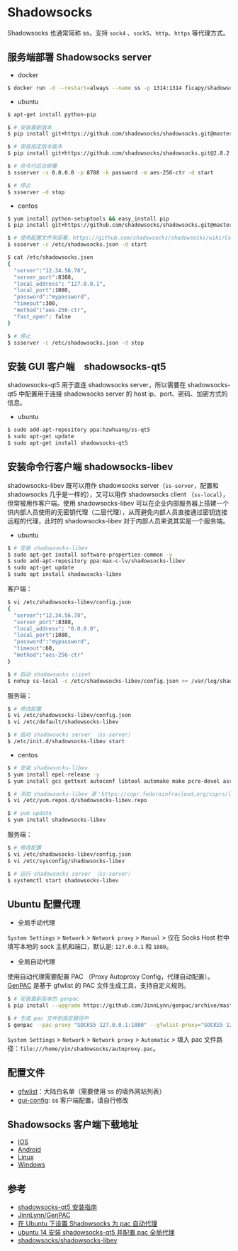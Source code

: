 # Shadowsocks 

Shadowsocks 也通常简称 ss，支持 `sock4` 、`sock5`、`http`、`https` 等代理方式。


## 服务端部署 Shadowsocks server

* docker

```bash
$ docker run -d --restart=always --name ss -p 1314:1314 ficapy/shadowsocks -s 0.0.0.0 -p 1314 -k password -m aes-256-ctr
```

* ubuntu

```bash
$ apt-get install python-pip

$ # 安装最新版本
$ pip install git+https://github.com/shadowsocks/shadowsocks.git@master

$ # 安装指定版本版本
$ pip install git+https://github.com/shadowsocks/shadowsocks.git@2.8.2

$ # 命令行后台部署
$ ssserver -s 0.0.0.0 -p 8788 -k password -m aes-256-ctr -d start

$ # 停止
$ ssserver -d stop
```

* centos

```bash
$ yum install python-setuptools && easy_install pip
$ pip install git+https://github.com/shadowsocks/shadowsocks.git@master

$ # 使用配置文件来部署，https://github.com/shadowsocks/shadowsocks/wiki/Configuration-via-Config-File
$ ssserver -c /etc/shadowsocks.json -d start

$ cat /etc/shadowsocks.json
{
  "server":"12.34.56.78",
  "server_port":8388,
  "local_address": "127.0.0.1",
  "local_port":1080,
  "password":"mypassword",
  "timeout":300,
  "method":"aes-256-ctr",
  "fast_open": false
}

$ # 停止
$ ssserver -c /etc/shadowsocks.json -d stop
```


## 安装 GUI 客户端　shadowsocks-qt5

shadowsocks-qt5 用于直连 shadowsocks server，所以需要在 shadowsocks-qt5 中配置用于连接 shadowsocks server 的 host ip、port、密码、加密方式的信息。

* ubuntu

```bash
$ sudo add-apt-repository ppa:hzwhuang/ss-qt5
$ sudo apt-get update
$ sudo apt-get install shadowsocks-qt5
```


## 安装命令行客户端 shadowsocks-libev

shadowsocks-libev 既可以用作 shadowsocks server（`ss-server`，配置和 shadowsocks 几乎是一样的），又可以用作 shadowsocks client （`ss-local`）， 但常被用作客户端。使用 shadowsocks-libev 可以在企业内部服务器上搭建一个供内部人员使用的无密钥代理（二层代理），从而避免内部人员直接通过密钥连接远程的代理，此时的 shadowsocks-libev 对于内部人员来说其实是一个服务端。

* ubuntu

```bash
$ # 安装 shadowsocks-libev
$ sudo apt-get install software-properties-common -y
$ sudo add-apt-repository ppa:max-c-lv/shadowsocks-libev
$ sudo apt-get update
$ sudo apt install shadowsocks-libev
```

客户端：

```bash
$ vi /etc/shadowsocks-libev/config.json
{
  "server":"12.34.56.78",
  "server_port":8388,
  "local_address": "0.0.0.0",
  "local_port":1080,
  "password":"mypassword",
  "timeout":60,
  "method":"aes-256-ctr"
}

$ # 启动 shadowsocks client
$ nohup ss-local -c /etc/shadowsocks-libev/config.json >> /var/log/shadowsocks-libev.log &
```

服务端：

```bash
$ # 修改配置
$ vi /etc/shadowsocks-libev/config.json
$ vi /etc/default/shadowsocks-libev

$ # 启动 shadowsocks server （ss-server）
$ /etc/init.d/shadowsocks-libev start
```

* centos

```bash
$ # 安装 shadowsocks-libev
$ yum install epel-release -y
$ yum install gcc gettext autoconf libtool automake make pcre-devel asciidoc xmlto c-ares-devel libev-devel libsodium-devel mbedtls-devel -y

$ # 添加 shadowsocks-libev 源：https://copr.fedorainfracloud.org/coprs/librehat/shadowsocks/
$ vi /etc/yum.repos.d/shadowsocks-libev.repo

$ # yum update
$ yum install shadowsocks-libev
```

服务端：

```bash
$ # 修改配置
$ vi /etc/shadowsocks-libev/config.json
$ vi /etc/sysconfig/shadowsocks-libev

$ # 运行 shadowsocks server （ss-server）
$ systemctl start shadowsocks-libev
```


## Ubuntu 配置代理

* 全局手动代理

`System Settings` > `Network` > `Network proxy` > `Manual` > 仅在 Socks Host 栏中填写本地的 sock 主机和端口，默认是: `127.0.0.1` 和 `1080`。

* 全局自动代理

使用自动代理需要配置 PAC （Proxy Autoproxy Config，代理自动配置）。[GenPAC](https://github.com/JinnLynn/GenPAC) 是基于 gfwlist 的 PAC 文件生成工具，支持自定义规则。

```bash
$ # 安装最新版本的 genpac
$ pip install --upgrade https://github.com/JinnLynn/genpac/archive/master.zip

$ # 生成 pac 文件到指定路径中
$ genpac --pac-proxy "SOCKS5 127.0.0.1:1080" --gfwlist-proxy="SOCKS5 127.0.0.1:1080" --output="/home/yin/shadowsocks/autoproxy.pac" --gfwlist-url="https://raw.githubusercontent.com/gfwlist/gfwlist/master/gfwlist.txt"
```

`System Settings` > `Network` > `Network proxy` > `Automatic` > 填入 pac 文件路径：`file:///home/yin/shadowsocks/autoproxy.pac`。


## 配置文件

* [gfwlist](https://raw.githubusercontent.com/gfwlist/gfwlist/master/gfwlist.txt)：大陆白名单（需要使用 ss 的墙外网站列表）
* [gui-config](./gui-config.json): ss 客户端配置，请自行修改


## Shadowsocks 客户端下载地址

* [IOS](https://github.com/shadowsocks/shadowsocks-iOS/releases)
* [Android](https://github.com/shadowsocks/shadowsocks-android/releases)
* [Linux](https://github.com/shadowsocks/shadowsocks-qt5/releases)
* [Windows](https://github.com/shadowsocks/shadowsocks-windows/releases)


## 参考

* [shadowsocks-qt5 安装指南](https://github.com/shadowsocks/shadowsocks-qt5/wiki/%E5%AE%89%E8%A3%85%E6%8C%87%E5%8D%97)
* [JinnLynn/GenPAC](https://github.com/JinnLynn/GenPAC)
* [在 Ubuntu 下设置 Shadowsocks 为 pac 自动代理](https://www.mengdodo.com/?p=7330)
* [ubuntu 14 安装 shadowsocks-qt5 并配置 pac 全局代理](http://blog.csdn.net/strokess/article/details/52015014)
* [shadowsocks/shadowsocks-libev](https://github.com/shadowsocks/shadowsocks-libev)